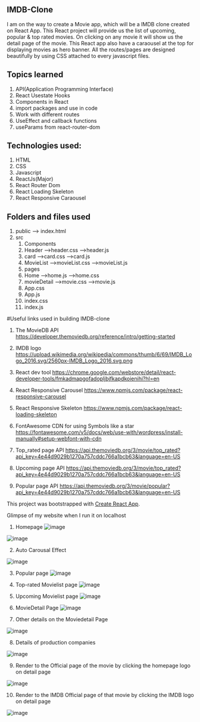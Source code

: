 ## IMDB-Clone 
I am on the way to create a Movie app, which will be a IMDB clone created on React App.
This React project will provide us the list of upcoming, popular & top rated movies. On 
clicking on any movie it will show us the detail page of the movie.
This React app also have a caraousel at the top for displaying movies as hero banner.
All the routes/pages are designed beautifully by using CSS attached to every javascript files.

## Topics learned
1) API(Application Programming Interface)
2) React Usestate Hooks
3) Components in React
4) import packages and use in code
5) Work with different routes
6) UseEffect and callback functions
7) useParams from react-router-dom

## Technologies used:
1) HTML
2) CSS
3) Javascript
4) ReactJs(Major)
5) React Router Dom
6) React Loading Skeleton 
7) React Responsive Caraousel

## Folders and files used 
1) public
   --> index.html
2) src
    1) Components
      1) Header
       -->header.css
       -->header.js
      2) card
       -->card.css
       -->card.js
      3) MovieList
       -->movieList.css
       -->movieList.js
     2) pages
      1) Home
        -->home.js
        -->home.css
      2) movieDetail
        -->movie.css
        -->movie.js
     3) App.css
     4) App.js
     5) index.css
     6) index.js

#Useful links used in building IMDB-clone

1) The MovieDB API
https://developer.themoviedb.org/reference/intro/getting-started

2) IMDB logo 
https://upload.wikimedia.org/wikipedia/commons/thumb/6/69/IMDB_Logo_2016.svg/2560px-IMDB_Logo_2016.svg.png

3) React dev tool 
https://chrome.google.com/webstore/detail/react-developer-tools/fmkadmapgofadopljbjfkapdkoienihi?hl=en

4) React Responsive Carousel
https://www.npmjs.com/package/react-responsive-carousel

5) React Responsive Skeleton
https://www.npmjs.com/package/react-loading-skeleton

6) FontAwesome CDN for using Symbols like a star
https://fontawesome.com/v5/docs/web/use-with/wordpress/install-manually#setup-webfont-with-cdn

7) Top_rated page API
https://api.themoviedb.org/3/movie/top_rated?api_key=4e44d9029b1270a757cddc766a1bcb63&language=en-US

8) Upcoming page API
https://api.themoviedb.org/3/movie/top_rated?api_key=4e44d9029b1270a757cddc766a1bcb63&language=en-US

9) Popular page API
https://api.themoviedb.org/3/movie/popular?api_key=4e44d9029b1270a757cddc766a1bcb63&language=en-US

This project was bootstrapped with [Create React App](https://github.com/facebook/create-react-app).

Glimpse of my website when I run it on localhost 
1) Homepage
![image](https://github.com/rons17/IMDB/assets/124248015/a984ab6b-c60a-4c56-8c4b-ad084f3b0ab3)

![image](https://github.com/rons17/IMDB/assets/124248015/125cd11d-ed25-4c84-83b8-9ccea1eed5fb)

2) Auto Carousal Effect

![image](https://github.com/rons17/IMDB/assets/124248015/394f0c01-9d00-403f-8294-5f58beec75cf)

3) Popular page 
![image](https://github.com/rons17/IMDB/assets/124248015/3c5c29ff-ec92-409a-a1c9-9bbb6d98707c)

4) Top-rated Movielist page
![image](https://github.com/rons17/IMDB/assets/124248015/faa27059-6659-442d-ab3f-8f4552b72799)

5) Upcoming Movielist page
![image](https://github.com/rons17/IMDB/assets/124248015/37161924-aedc-4317-a0a1-1112df4a385c)

6) MovieDetail Page
![image](https://github.com/rons17/IMDB/assets/124248015/22e5b6ad-5aa2-433f-bbf1-e05aa495f0ae)

7) Other details on the Moviedetail Page 

![image](https://github.com/rons17/IMDB/assets/124248015/86c908f8-665b-4bd6-9004-50aac99fd7b5)

8) Details of production companies

![image](https://github.com/rons17/IMDB/assets/124248015/11525bc8-b5ce-454a-90a9-94e9ae183c03)

9) Render to the Official page of the movie by clicking the homepage logo on detail page

![image](https://github.com/rons17/IMDB/assets/124248015/31a26177-2d3a-4787-b3be-6e39f8a76c3a)

10) Render to the IMDB Official page of that movie by clicking the IMDB logo on detail page

![image](https://github.com/rons17/IMDB/assets/124248015/4185e135-e4d2-4137-b078-df1076434a0b)
















        
   
